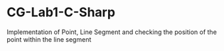 # CG-Lab1-C-Sharp
Implementation of Point, Line Segment and checking the position of the point within the line segment
